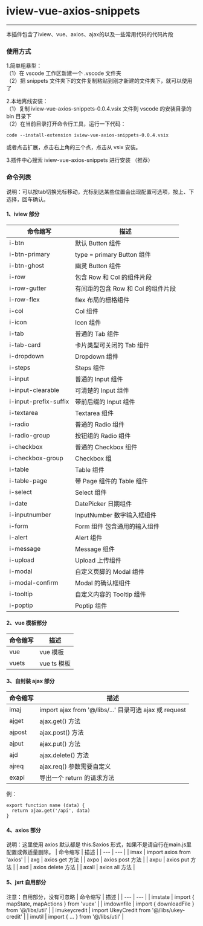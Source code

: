 # iview-vue-axios-snippets
---
本插件包含了iview、vue、axios、ajax的以及一些常用代码的代码片段

### 使用方式

1.简单粗暴型：  
（1）在 vscode 工作区新建一个 .vscode 文件夹  
（2）把 snippets 文件夹下的文件复制粘贴到刚才新建的文件夹下，就可以使用了

2.本地离线安装：  
（1）复制 iview-vue-axios-snippets-0.0.4.vsix 文件到 vscode 的安装目录的 bin 目录下  
（2）在当前目录打开命令行工具，运行一下代码：
```
code --install-extension iview-vue-axios-snippets-0.0.4.vsix
```

或者点击扩展，点击右上角的三个点，点击从 vsix 安装。

3.插件中心搜索 iview-vue-axios-snippets 进行安装 （推荐）

### 命令列表
说明：可以按tab切换光标移动，光标到达某些位置会出现配置可选项，按上、下选择，回车确认。
#### 1、iview 部分
| 命令缩写 | 描述 |
| ---     | --- |
| i-btn | 默认 Button 组件 |
| i-btn-primary | type = primary Button 组件 |
| i-btn-ghost | 幽灵 Button 组件 |
| i-row | 包含 Row 和 Col 的组件片段 |
| i-row-gutter | 有间距的包含 Row 和 Col 的组件片段 |
| i-row-flex | flex 布局的栅格组件|
| i-col | Col 组件 |
| i-icon | Icon 组件|
| i-tab | 普通的 Tab 组件|
| i-tab-card | 卡片类型可关闭的 Tab 组件 |
| i-dropdown | Dropdown 组件 |
| i-steps | Steps 组件 |
| i-input | 普通的 Input 组件 |
| i-input-clearable | 可清楚的 Input 组件 |
| i-input-prefix-suffix | 带前后缀的 Input 组件 |
| i-textarea | Textarea 组件 |
| i-radio | 普通的 Radio 组件 |
| i-radio-group | 按钮组的 Radio 组件 |
| i-checkbox | 普通的 Checkbox 组件 |
| i-checkbox-group | Checkbox 组 |
| i-table | Table 组件 |
| i-table-page | 带 Page 组件的 Table 组件 |
| i-select | Select 组件 |
| i-date | DatePicker 日期组件 |
| i-inputnumber | InputNumber 数字输入框组件 |
| i-form | Form 组件 包含通用的输入组件 |
| i-alert | Alert 组件 |
| i-message | Message 组件 | 
| i-upload | Upload 上传组件 |
| i-modal | 自定义页脚的 Modal 组件|
| i-modal-confirm | Modal 的确认框组件 |
| i-tooltip | 自定义内容的 Tooltip 组件 |
| i-poptip | Poptip 组件 |

#### 2、vue 模板部分

| 命令缩写 | 描述 |
| ---     | --- |
| vue | vue 模板 |
| vuets | vue ts 模板 |

#### 3、自封装 ajax 部分

| 命令缩写 | 描述 |
| ---     | --- |
| imaj | import ajax from '@/libs/...' 目录可选 ajax 或 request |
| ajget | ajax.get() 方法 |
| ajpost | ajax.post() 方法 |
| ajput | ajax.put() 方法 |
| ajd | ajax.delete() 方法 |
| ajreq | ajax.req() 参数需要自定义 |
| exapi |  导出一个 return 的请求方法 |
例： 
```
export function name (data) {
  return ajax.get('/api', data)
}
```

#### 4、axios 部分
说明：这里使用 axios 默认都是 this.$axios 形式，如果不是请自行在main.js里配置或做适量删除。
| 命令缩写 | 描述 |
| ---     | --- |
| imax | import axios from 'axios' |
| axg | axios get 方法 |
| axpo | axios post 方法 |
| axpu | axios put 方法 |
| axd |  axios delete 方法 |
| axall | axios all 方法 |

#### 5、jxrt 自用部分
注意：自用部分，没有可忽略
| 命令缩写 | 描述 |
| ---     | --- |
| imstate | import { mapState, mapActions } from 'vuex' |
| imdownfile | import { downloadFile } from '@/libs/util' |
| imukeycredit | import UkeyCredit from '@/libs/ukey-credit' |
| imutil | import { ... } from '@/libs/util' |